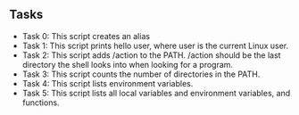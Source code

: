  ## Tasks

- Task 0: This script creates an alias
- Task 1: This script prints hello user, where user is the current Linux user.
- Task 2: This script adds /action to the PATH. /action should be the last directory the shell looks into when looking for a program.
- Task 3: This script counts the number of directories in the PATH.
- Task 4: This script lists environment variables.
- Task 5: This script lists all local variables and environment variables, and functions.
